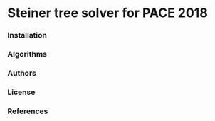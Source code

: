 # Steiner tree solver for PACE 2018

### Installation

### Algorithms

### Authors

### License

### References

